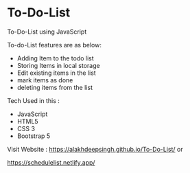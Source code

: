# To-Do-List
To-Do-List using JavaScript

To-do-List features are as below:
 - Adding Item to the todo list 
 - Storing Items in local storage
 - Edit existing items in the list
 - mark items as done 
 - deleting items from the list 

Tech Used in this :
- JavaScript 
- HTML5 
- CSS 3
- Bootstrap 5

Visit Website : https://alakhdeepsingh.github.io/To-Do-List/    or  

https://schedulelist.netlify.app/
